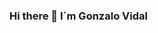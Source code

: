 ### Hi there 👋 I´m Gonzalo Vidal

<!--
**Gonza10V/Gonza10V** is a ✨ _special_ ✨ repository because its `README.md` (this file) appears on your GitHub profile.

A passionate Synthetic Biologist from Chile

- 🔭 I’m currently working on [LOICA](https://github.com/SynBioUC/LOICA)
- 🌱 I’m currently learning [SBOL](https://github.com/SynBioDex) & [Fusion360](https://academy.autodesk.com/node/133545)
- 👯 I’m looking to collaborate on interdisciplinary projects
- 🤔 I’m looking for help with automation
- 💬 Ask me about Synthetic Biology
- 📫 How to reach me: gsvidal@uc.cl
- 😄 Pronouns: Lord
- ⚡ Fun fact: I survived a whole month just eating cereal and milk
-->
